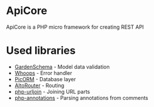 # ApiCore
ApiCore is a PHP micro framework for creating REST API
# Used libraries

- [GardenSchema](https://github.com/vanilla/garden-schema) - Model data validation
- [Whoops](https://github.com/filp/whoops) - Error handler
- [PicORM](https://github.com/iNem0o/PicORM) - Database layer
- [AltoRouter](https://github.com/dannyvankooten/AltoRouter) - Routing
- [php-urljoin](https://github.com/fluffy-critter/php-urljoin) - Joining URL parts
- [php-annotations](https://github.com/pgraham/php-annotations) - Parsing annotations from comments

